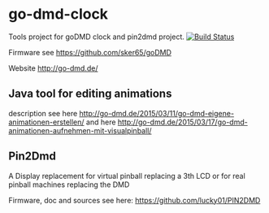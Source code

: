 # go-dmd-clock

Tools project for goDMD clock and pin2dmd project. [![Build Status](https://travis-ci.org/sker65/go-dmd-clock.svg?branch=feature%2Fpin2dmd)](https://travis-ci.org/sker65/go-dmd-clock)

Firmware see https://github.com/sker65/goDMD

Website http://go-dmd.de/

## Java tool for editing animations

description see here http://go-dmd.de/2015/03/11/go-dmd-eigene-animationen-erstellen/
and here http://go-dmd.de/2015/03/17/go-dmd-animationen-aufnehmen-mit-visualpinball/

## Pin2Dmd

A Display replacement for virtual pinball replacing a 3th LCD or for real pinball machines replacing the DMD

Firmware, doc and sources see here: https://github.com/lucky01/PIN2DMD



